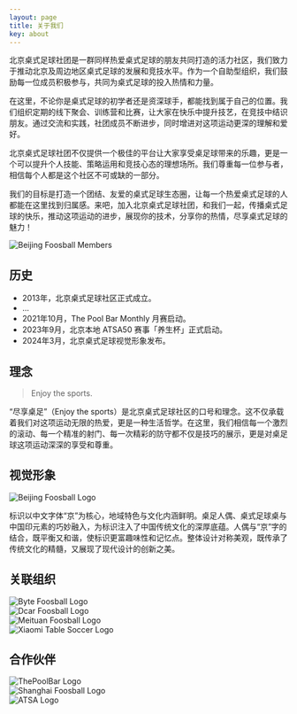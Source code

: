 ```yaml
---
layout: page
title: 关于我们
key: about
---
```


北京桌式足球社团是一群同样热爱桌式足球的朋友共同打造的活力社区，我们致力于推动北京及周边地区桌式足球的发展和竞技水平。作为一个自助型组织，我们鼓励每一位成员积极参与，共同为桌式足球的投入热情和力量。

在这里，不论你是桌式足球的初学者还是资深球手，都能找到属于自己的位置。我们组织定期的线下聚会、训练营和比赛，让大家在快乐中提升技艺，在竞技中结识朋友。通过交流和实践，社团成员不断进步，同时增进对这项运动更深的理解和爱好。

北京桌式足球社团不仅提供一个极佳的平台让大家享受桌足球带来的乐趣，更是一个可以提升个人技能、策略运用和竞技心态的理想场所。我们尊重每一位参与者，相信每个人都是这个社区不可或缺的一部分。

我们的目标是打造一个团结、友爱的桌式足球生态圈，让每一个热爱桌式足球的人都能在这里找到归属感。来吧，加入北京桌式足球社团，和我们一起，传播桌式足球的快乐，推动这项运动的进步，展现你的技术，分享你的热情，尽享桌式足球的魅力！

<div class="img-wrapper">
  <img alt="Beijing Foosball Members" src="/assets/images/members.jpg" class="img-1-2" />
</div>

## 历史

- 2013年，北京桌式足球社区正式成立。
- ...
- 2021年10月，The Pool Bar Monthly 月赛启动。
- 2023年9月，北京本地 ATSA50 赛事「养生杯」正式启动。
- 2024年3月，北京桌式足球视觉形象发布。

## 理念

> Enjoy the sports.

“尽享桌足”（Enjoy the sports）是北京桌式足球社区的口号和理念。这不仅承载着我们对这项运动无限的热爱，更是一种生活哲学。在这里，我们相信每一个激烈的滚动、每一个精准的射门、每一次精彩的防守都不仅是技巧的展示，更是对桌足球这项运动深深的享受和尊重。

## 视觉形象

<div class="img-wrapper">
  <img alt="Beijing Foosball Logo" src="/assets/images/logo.png" class="img-1-4" />
</div>

标识以中文字体“京”为核心，地域特色与文化内涵鲜明。桌足人偶、桌式足球桌与中国印元素的巧妙融入，为标识注入了中国传统文化的深厚底蕴。人偶与“京”字的结合，既平衡又和谐，使标识更富趣味性和记忆点。整体设计对称美观，既传承了传统文化的精髓，又展现了现代设计的创新之美。

## 关联组织

<div class="img-wrapper">
  <img alt="Byte Foosball Logo" src="/assets/images/cooperator/byte-foos.png" class="img-1-4" />
</div>
<div class="img-wrapper">
  <img alt="Dcar Foosball Logo" src="/assets/images/cooperator/dcar-foos.png" class="img-1-4" />
</div>
<div class="img-wrapper">
  <img alt="Meituan Foosball Logo" src="/assets/images/cooperator/meituan-foosball-club.png" class="img-1-4" />
</div>
<div class="img-wrapper">
  <img alt="Xiaomi Table Soccer Logo" src="/assets/images/cooperator/xiaomi-table-soccer.png" class="img-1-4" />
</div>

## 合作伙伴

<div class="img-wrapper">
  <img alt="ThePoolBar Logo" src="/assets/images/cooperator/the-pool-bar.png" class="img-1-4" />
</div>
<div class="img-wrapper">
  <img alt="Shanghai Foosball Logo" src="/assets/images/cooperator/shanghai-foosball.jpg" class="img-1-4" />
</div>
<div class="img-wrapper">
  <img alt="ATSA Logo" src="/assets/images/cooperator/ATSALogo.jpg" class="img-1-2" />
</div>
